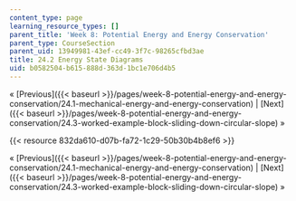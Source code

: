 ```yaml
---
content_type: page
learning_resource_types: []
parent_title: 'Week 8: Potential Energy and Energy Conservation'
parent_type: CourseSection
parent_uid: 13949981-43ef-cc49-3f7c-98265cfbd3ae
title: 24.2 Energy State Diagrams
uid: b0582504-b615-888d-363d-1bc1e706d4b5
---
```


« [Previous]({{< baseurl >}}/pages/week-8-potential-energy-and-energy-conservation/24.1-mechanical-energy-and-energy-conservation) | [Next]({{< baseurl >}}/pages/week-8-potential-energy-and-energy-conservation/24.3-worked-example-block-sliding-down-circular-slope) »

{{< resource 832da610-d07b-fa72-1c29-50b30b4b8ef6 >}}

« [Previous]({{< baseurl >}}/pages/week-8-potential-energy-and-energy-conservation/24.1-mechanical-energy-and-energy-conservation) | [Next]({{< baseurl >}}/pages/week-8-potential-energy-and-energy-conservation/24.3-worked-example-block-sliding-down-circular-slope) »